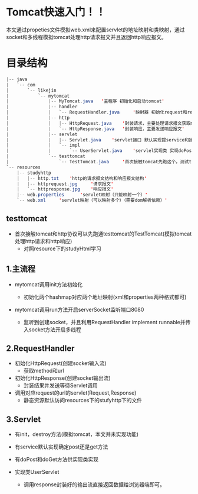 # Tomcat快速入门！！
本文通过propeties文件模拟web.xml来配置servlet的地址映射和类映射，通过socket和多线程模拟tomcat处理http请求报文并且返回http响应报文。
# 目录结构
```java
|-- java  
|   `-- com  
|       `-- likejin  
|           `-- mytomcat  
|               |-- MyTomcat.java   '主程序 初始化和启动tomcat'  
|               |-- handler  
|               |   `-- RequestHandler.java     '映射器 初始化request和response 映射servlet，静态资源'  
|               |-- http  
|               |   |-- HttpRequest.java    '封装请求，主要处理请求报文获取method和url'  
|               |   `-- HttpResponse.java   '封装响应，主要发送响应报文'  
|               |-- servlet  
|               |   |-- Servlet.java    'servlet接口 默认实现提service和抽象方法doPost和doGet'  
|               |   `-- impl  
|               |       `-- UserServlet.java    'servlel实现类 实现doPost和doGet'  
|               `-- testtomcat  
|                   `-- TestTomcat.java     '首次接触tomcat先跑这个。测试tomcat的处理http请求返回http响应'  
`-- resources  
    |-- studyhttp  
    |   |-- http.txt    'http的请求报文结构和响应报文结构'  
    |   |-- httprequest.jpg     '请求报文'  
    |   `-- httpresponse.jpg    '响应报文'  
    |-- web.properties      'servlet映射（只能映射一个）'  
    `-- web.xml     'servlet映射（可以映射多个）（需要dom解析依赖）'  
```
## testtomcat

- 首次接触tomcat和http协议可以先跑通testtomcat的TestTomcat(模拟tomcat处理http请求和http响应)
    - 对照resource下的studyHtml学习

## 1.主流程

- mytomcat调用init方法初始化
    - 初始化两个hashmap对应两个地址映射(xml和properties两种格式都可)

- mytomcat调用run方法开启serverSocket监听端口8080
     - 监听到创建socket，并且利用RequestHandler implement runnable并传入socket方法开启多线程

## 2.RequestHandler

- 初始化HttpRequest(创建socket输入流)
     - 获取method和url
- 初始化HttpResponse(创建socket输出流)
    - 封装结果并发送等待Servlet调用
- 调用对应request的url的servlet(Request,Response)
    - 静态资源默认访问resources下的stufyhttp下的文件

## 3.Servlet

- 有init，destroy方法(模拟tomcat，本文并未实现功能)

- 有service默认实现确定post还是get方法

- 有doPost和doGet方法供实现类实现

- 实现类UserServlet
    - 调用response封装好的输出流直接返回数据给浏览器端即可。



 
